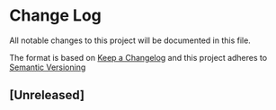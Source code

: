 # Change Log

All notable changes to this project will be documented in this file.

The format is based on [Keep a Changelog](http://keepachangelog.com/) and this project adheres to [Semantic Versioning](https://semver.org/spec/v2.0.0.html)

## [Unreleased]

<!-- ## [1.0.0] - 2022-02-01

### Added

- Initial release -->
